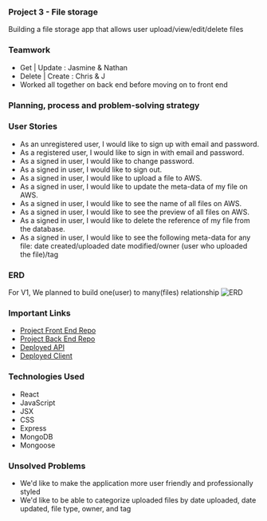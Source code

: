 ### Project 3 - File storage 

Building a file storage app that allows user upload/view/edit/delete files 

### Teamwork

- Get | Update : Jasmine & Nathan 
- Delete | Create : Chris & J
- Worked all together on back end before moving on to front end

### Planning, process and problem-solving strategy





### User Stories 
- As an unregistered user, I would like to sign up with email and password.
- As a registered user, I would like to sign in with email and password.
- As a signed in user, I would like to change password.
- As a signed in user, I would like to sign out.
- As a signed in user, I would like to upload a file to AWS.
- As a signed in user, I would like to update the meta-data of my file on AWS.
- As a signed in user, I would like to see the name of all files on AWS.
- As a signed in user, I would like to see the preview of all files on AWS.
- As a signed in user, I would like to delete the reference of my file from the database.
- As a signed in user, I would like to see the following meta-data for any file: date created/uploaded date modified/owner (user who uploaded the file)/tag

### ERD

For V1, We planned to build one(user) to many(files) relationship 
![ERD](https://i.imgur.com/5dDhjAk.png)

### Important Links

- [Project Front End Repo](https://github.com/CJNJC/project3-react-client)
- [Project Back End Repo](https://github.com/CJNJC/project3-api)
- [Deployed API](https://safe-eyrie-19741.herokuapp.com/uploads)
- [Deployed Client](https://CJNJC/github.io/project3-react-client)

### Technologies Used

- React
- JavaScript
- JSX
- CSS
- Express
- MongoDB
- Mongoose

### Unsolved Problems 

- We'd like to make the application more user friendly and professionally styled
- We'd like to be able to categorize uploaded files by date uploaded, date updated, file type, owner, and tag

